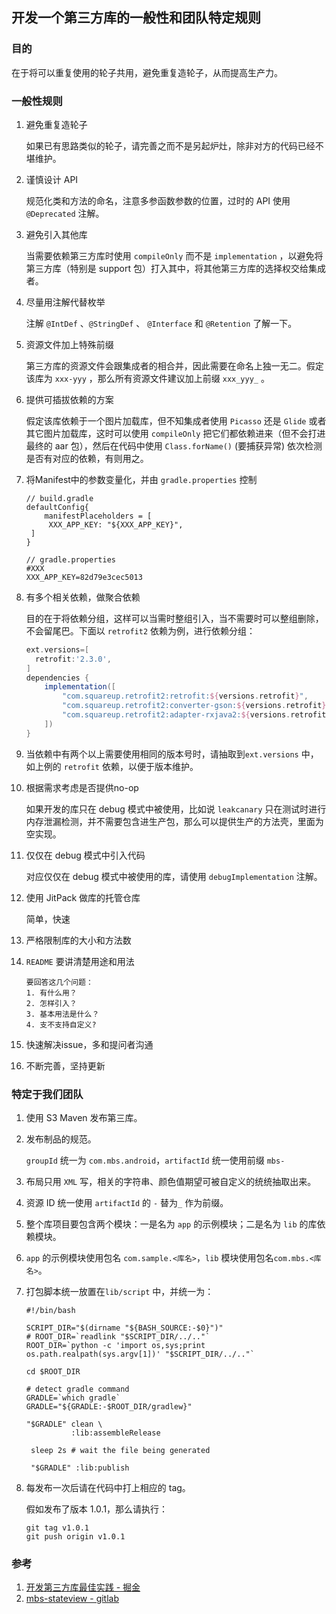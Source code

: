 ## 开发一个第三方库的一般性和团队特定规则

### 目的

在于将可以重复使用的轮子共用，避免重复造轮子，从而提高生产力。

### 一般性规则

1. 避免重复造轮子

   如果已有思路类似的轮子，请完善之而不是另起炉灶，除非对方的代码已经不堪维护。

2. 谨慎设计 API

   规范化类和方法的命名，注意多参函数参数的位置，过时的 API 使用 `@Deprecated` 注解。

3. 避免引入其他库

   当需要依赖第三方库时使用 `compileOnly` 而不是 `implementation` ，以避免将第三方库（特别是 support 包）打入其中，将其他第三方库的选择权交给集成者。

4. 尽量用注解代替枚举

   注解 `@IntDef` 、`@StringDef` 、 `@Interface` 和 `@Retention` 了解一下。

5. 资源文件加上特殊前缀

   第三方库的资源文件会跟集成者的相合并，因此需要在命名上独一无二。假定该库为 `xxx-yyy` ，那么所有资源文件建议加上前缀 `xxx_yyy_` 。

6. 提供可插拔依赖的方案

   假定该库依赖于一个图片加载库，但不知集成者使用 `Picasso` 还是 `Glide` 或者其它图片加载库，这时可以使用 `compileOnly` 把它们都依赖进来（但不会打进最终的 aar 包），然后在代码中使用 `Class.forName()` (要捕获异常) 依次检测是否有对应的依赖，有则用之。

7. 将Manifest中的参数变量化，并由 `gradle.properties` 控制

   ```
   // build.gradle
   defaultConfig{
       manifestPlaceholders = [
   		XXX_APP_KEY: "${XXX_APP_KEY}",
   	]
   }

   // gradle.properties
   #XXX
   XXX_APP_KEY=82d79e3cec5013
   ```

8. 有多个相关依赖，做聚合依赖

   目的在于将依赖分组，这样可以当需时整组引入，当不需要时可以整组删除，不会留尾巴。下面以 `retrofit2` 依赖为例，进行依赖分组：

   ```groovy
   ext.versions=[
     retrofit:'2.3.0',
   ]
   dependencies {
       implementation([
           "com.squareup.retrofit2:retrofit:${versions.retrofit}",
           "com.squareup.retrofit2:converter-gson:${versions.retrofit}",
           "com.squareup.retrofit2:adapter-rxjava2:${versions.retrofit}"
       ])
   }
   ```

9. 当依赖中有两个以上需要使用相同的版本号时，请抽取到`ext.versions` 中，如上例的 `retrofit` 依赖，以便于版本维护。

10. 根据需求考虑是否提供no-op

    如果开发的库只在 debug 模式中被使用，比如说 `leakcanary` 只在测试时进行内存泄漏检测，并不需要包含进生产包，那么可以提供生产的方法壳，里面为空实现。

11. 仅仅在 debug 模式中引入代码

    对应仅仅在 debug 模式中被使用的库，请使用 `debugImplementation` 注解。

12. 使用 JitPack 做库的托管仓库

    简单，快速

13. 严格限制库的大小和方法数

14. `README` 要讲清楚用途和用法

    ```
    要回答这几个问题：
    1. 有什么用？
    2. 怎样引入？
    3. 基本用法是什么？
    4. 支不支持自定义?
    ```

15. 快速解决issue，多和提问者沟通

16. 不断完善，坚持更新

### 特定于我们团队

1. 使用 S3 Maven 发布第三库。

2. 发布制品的规范。

    `groupId` 统一为 `com.mbs.android`，`artifactId`  统一使用前缀 `mbs-`

3. 布局只用 `XML` 写，相关的字符串、颜色值期望可被自定义的统统抽取出来。

4. 资源 ID 统一使用 `artifactId` 的 `-` 替为`_` 作为前缀。

5. 整个库项目要包含两个模块：一是名为 `app` 的示例模块；二是名为 `lib` 的库依赖模块。

6. `app` 的示例模块使用包名 `com.sample.<库名>`，`lib` 模块使用包名`com.mbs.<库名>`。

7. 打包脚本统一放置在`lib/script` 中，并统一为：

   ```shell
   #!/bin/bash

   SCRIPT_DIR="$(dirname "${BASH_SOURCE:-$0}")"
   # ROOT_DIR=`readlink "$SCRIPT_DIR/../.."`
   ROOT_DIR=`python -c 'import os,sys;print os.path.realpath(sys.argv[1])' "$SCRIPT_DIR/../.."`

   cd $ROOT_DIR

   # detect gradle command
   GRADLE=`which gradle`
   GRADLE="${GRADLE:-$ROOT_DIR/gradlew}"

   "$GRADLE" clean \
             :lib:assembleRelease
             
    sleep 2s # wait the file being generated

    "$GRADLE" :lib:publish
   ```

8. 每发布一次后请在代码中打上相应的 tag。

   假如发布了版本 1.0.1，那么请执行：

   ```shell
   git tag v1.0.1
   git push origin v1.0.1
   ```

### 参考

1. [开发第三方库最佳实践 - 掘金](https://juejin.im/entry/574da0742e958a005efd9114)
2. [mbs-stateview - gitlab](https://git.onedollartech.com/ow/client/mbs-stateview)